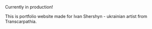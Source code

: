 Currently in production!

This is portfolio website made for Ivan Shershyn - ukrainian artist from Transcarpathia.
